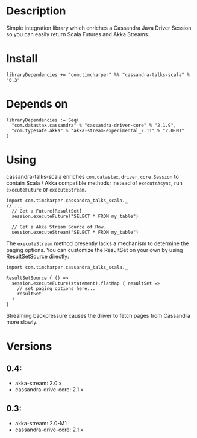 # Description

Simple integration library which enriches a Cassandra Java Driver Session so you can easily return Scala Futures and Akka Streams.

# Install

    libraryDependencies += "com.timcharper" %% "cassandra-talks-scala" % "0.3"

# Depends on

```
libraryDependencies := Seq(
  "com.datastax.cassandra" % "cassandra-driver-core" % "2.1.9",
  "com.typesafe.akka" % "akka-stream-experimental_2.11" % "2.0-M1"
)
```

# Using

cassandra-talks-scala enriches `com.datastax.driver.core.Session` to contain Scala / Akka compatible methods; instead of `executeAsync`, run `executeFuture` or `executeStream`.

    import com.timcharper.cassandra_talks_scala._
    // ...
      // Get a Future[ResultSet]
      session.executeFuture("SELECT * FROM my_table")

      // Get a Akka Stream Source of Row.
      session.executeStream("SELECT * FROM my_table")

The `executeStream` method presently lacks a mechanism to determine the paging options. You can customize the ResultSet on your own by using ResultSetSource directly:

    import com.timcharper.cassandra_talks_scala._

    ResultSetSource { () =>
      session.executeFuture(statement).flatMap { resultSet =>
        // set paging options here...
        resultSet
      }
    }

Streaming backpressure causes the driver to fetch pages from Cassandra more slowly.

# Versions

## 0.4:

- akka-stream: 2.0.x
- cassandra-drive-core: 2.1.x

## 0.3:

- akka-stream: 2.0-M1
- cassandra-drive-core: 2.1.x
